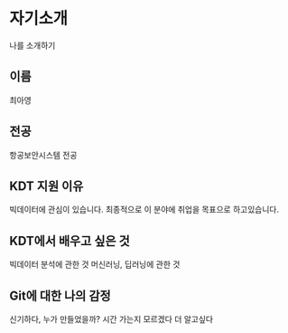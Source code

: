 # 자기소개
나를 소개하기

## 이름
최아영

## 전공
항공보안시스템 전공

## KDT 지원 이유
빅데이터에 관심이 있습니다.
최종적으로 이 분야에 취업을 목표으로 하고있습니다.

## KDT에서 배우고 싶은 것
빅데이터 분석에 관한 것
머신러닝, 딥러닝에 관한 것

## Git에 대한 나의 감정
신기하다, 누가 만들었을까?
시간 가는지 모르겠다
더 알고싶다
